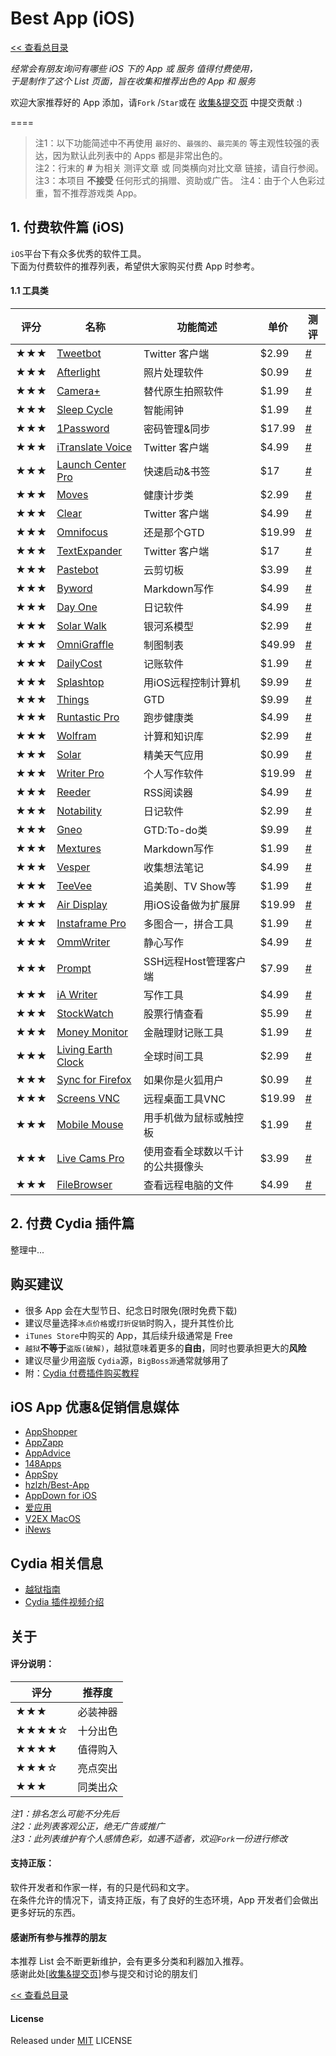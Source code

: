 # Best App (iOS)

[<< 查看总目录]

*经常会有朋友询问有哪些 iOS 下的 App 或 服务 值得付费使用，  
于是制作了这个 List 页面，旨在收集和推荐出色的 App 和 服务*

欢迎大家推荐好的 App 添加，请`Fork` /`Star`或在 [收集&提交页] 中提交贡献 :)

====

>注1：以下功能简述中不再使用 `最好的`、`最强的`、`最完美的` 等主观性较强的表达，因为默认此列表中的 Apps 都是非常出色的。  
>注2：行末的 **#** 为相关 测评文章 或 同类横向对比文章 链接，请自行参阅。  
>注3：本项目 **不接受** 任何形式的捐赠、资助或广告。
>注4：由于个人色彩过重，暂不推荐游戏类 App。

## 1. 付费软件篇 (iOS)

`iOS`平台下有众多优秀的软件工具。  
下面为付费软件的推荐列表，希望供大家购买付费 App 时参考。

#### 1.1 工具类

评分   | 名称  | 功能简述 | 单价 | 测评
----- | ----- | ------ | ----- | -----
★★★   | [Tweetbot] | Twitter 客户端 | $2.99 | [#](http://www.macstories.net/reviews/tweetbot-3-review-human-after-all/)
★★★   | [Afterlight] | 照片处理软件 | $0.99 | [#](http://ipad.appstorm.net/reviews/photography-reviews/afterlight-simple-subtle-photo-editing-brilliance/)
★★★   | [Camera+] | 替代原生拍照软件 | $1.99 | [#](http://iphone.appstorm.net/reviews/graphics/camera-4-an-almost-perfect-camera-app/)
★★★   | [Sleep Cycle] | 智能闹钟 | $1.99 | [#](http://mymorningroutine.com/sleep-cycle-review/)
★★★   | [1Password] | 密码管理&同步 | $17.99 | [#](http://mac.appstorm.net/reviews/security/1password-4-is-hands-down-the-best-password-app/)
★★★   | [iTranslate Voice] | Twitter 客户端 | $4.99 | [#](http://www.idownloadblog.com/2013/07/03/itranslate-voice-2/)
★★★   | [Launch Center Pro] | 快速启动&书签 | $17 | [#](http://www.macstories.net/reviews/launch-center-pro-2-0-review/)
★★★   | [Moves] | 健康计步类| $2.99 | [#](http://www.trustedreviews.com/moves_Mobile-App_review)
★★★   | [Clear] | Twitter 客户端 | $4.99 | [#](http://www.macworld.com/article/2048920/clear-for-ios-7-review-slick-to-do-list-app-gets-bigger-slicker.html)
★★★   | [Omnifocus] | 还是那个GTD | $19.99 | [#](http://www.imore.com/omnifocus-2-iphone-review-completely-redesigned-ios-7-easier-use-ever)
★★★   | [TextExpander] | Twitter 客户端 | $17 | [#](http://www.macstories.net/reviews/textexpander-touch-2-0-brings-fill-in-snippets-formatted-text-to-ios/)
★★★   | [Pastebot] | 云剪切板 | $3.99 | [#](http://www.macstories.net/reviews/pastebot-iphone-review/)
★★★   | [Byword] | Markdown写作 | $4.99 | [#](http://iphone.appstorm.net/reviews/productivity/byword-2-1-beautiful-markdown-for-ios-7/)
★★★   | [Day One] | 日记软件 | $4.99 | [#](http://www.macstories.net/tag/day-one/)
★★★   | [Solar Walk] | 银河系模型 | $2.99 | [#](http://reviews.cnet.com/8301-19512_7-57539611-233/coolest-app-ive-seen-all-month-solar-walk/)
★★★   | [OmniGraffle] | 制图制表 | $49.99 | [#](http://mac.appstorm.net/reviews/graphics/omnigraffle-6-a-huge-leap-for-the-mac-diagraming-app-2/)
★★★   | [DailyCost] | 记账软件 | $1.99 | [#](http://iphone.appstorm.net/reviews/business-finance/dailycost-tracking-your-spending-just-got-beautiful/)
★★★   | [Splashtop] | 用iOS远程控制计算机 | $9.99 | [#](http://www.macworld.com/article/2030876/review-splashtop-2-a-free-innovative-remote-desktop-mac-ios-app-with-issues.html)
★★★   | [Things] | GTD | $9.99 | [#](http://www.idownloadblog.com/2013/10/15/todo-7-review/)
★★★   | [Runtastic Pro] | 跑步健康类 | $4.99 | [#](http://theruniverse.com/2012/07/review-runtastic-pro-gps-iphone-app/)
★★★   | [Wolfram] | 计算和知识库 | $2.99 | [#](http://lifehacker.com/tag/wolfram-alpha)
★★★   | [Solar] | 精美天气应用 | $0.99 | [#](http://www.imore.com/solar-weather-iphone-review)
★★★   | [Writer Pro] | 个人写作软件 | $19.99 | [#](http://www.imore.com/writer-pro-now-available-app-store-both-mac-and-ios)
★★★   | [Reeder] | RSS阅读器 | $4.99 | [#](http://www.macstories.net/reviews/reeder-2-review-2/)
★★★   | [Notability] | 日记软件 | $2.99 | [#](http://www.laptopmag.com/reviews/note-taking-apps/notability.aspx)
★★★   | [Gneo] | GTD:To-do类 | $9.99 | [#](http://appadvice.com/review/quickadvice-gneo)
★★★   | [Mextures] | Markdown写作 | $1.99 | [#](http://reviews.cnet.com/software/mextures-ios/4505-3513_7-35782639.html)
★★★   | [Vesper] | 收集想法笔记 | $4.99 | [#](http://www.macstories.net/reviews/vesper-review-collect-your-thoughts/)
★★★   | [TeeVee] | 追美剧、TV Show等 | $1.99 | [#](http://www.imore.com/teevee-2-iphone-can-track-your-favorite-shows-and-alert-you-when-new-episode-airing)
★★★   | [Air Display] | 用iOS设备做为扩展屏 | $19.99 | [#](http://www.148apps.com/reviews/air-display-2-review/)
★★★   | [Instaframe Pro] | 多图合一，拼合工具 | $1.99 | [#](http://www.148apps.com/reviews/instaframe-pro-review/)
★★★   | [OmmWriter] | 静心写作 | $4.99 | [#](http://www.148apps.com/reviews/ommwriter-ipad-review/)
★★★   | [Prompt] | SSH远程Host管理客户端 | $7.99 | [#](http://www.148apps.com/reviews/prompt-review/)
★★★   | [iA Writer] | 写作工具 | $4.99 | [#](http://www.geekswithjuniors.com/blog/2012/10/17/ia-writer.html)
★★★   | [StockWatch] | 股票行情查看 | $5.99 | [#](http://www.imore.com/bloomberg-ipad-review-casual-stock-app-ipad)
★★★   | [Money Monitor] | 金融理财记账工具 | $1.99 | [#](http://www.imore.com/top-5-budget-finance-tracking-apps-iphone)
★★★   | [Living Earth Clock] | 全球时间工具 | $2.99 | [#](http://www.148apps.com/reviews/living-earth-hd-world-time-clock-weather-review/)
★★★   | [Sync for Firefox] | 如果你是火狐用户 | $0.99 | [#](https://support.mozilla.org/en-US/questions/964649)
★★★   | [Screens VNC] | 远程桌面工具VNC | $19.99 | [#](http://www.imore.com/screens-20-review)
★★★   | [Mobile Mouse] | 用手机做为鼠标或触控板 | $1.99 | [#](http://www.knowyourmobile.com/apps/10288/mobile-mouse-ipad-review)
★★★   | [Live Cams Pro] | 使用查看全球数以千计的公共摄像头 | $3.99 | [#](http://forums.imore.com/ios-apps-games/258748-world-live-cams-pro-surveillance-camera-viewer-app.html)
★★★   | [FileBrowser] | 查看远程电脑的文件 | $4.99 | [#](http://www.macworld.com/product/462870/filebrowser-access-files-on-remote-computers.html)


## 2. 付费 Cydia 插件篇

整理中...

## 购买建议

* 很多 App 会在大型节日、纪念日时限免(限时免费下载)
* 建议尽量选择`冰点价格`或`打折促销`时购入，提升其性价比
* `iTunes Store`中购买的 App，其后续升级通常是 Free
* `越狱`**不等于**`盗版(破解)`，越狱意味着更多的**自由**，同时也要承担更大的**风险**
* 建议尽量少用盗版 `Cydia`源，`BigBoss源`通常就够用了
* 附：[Cydia 付费插件购买教程](http://www.jbguide.me/2012/03/28/buy-tweaks-via-yinlian/)

## iOS App 优惠&促销信息媒体

* [AppShopper](http://appshopper.com/)
* [AppZapp](http://appzapp.us/)
* [AppAdvice](http://appadvice.com/appnn)
* [148Apps](http://www.148apps.com/)
* [AppSpy](http://www.appspy.com/)
* [hzlzh/Best-App](https://github.com/hzlzh/Best-App)
* [AppDown for iOS](http://www.ipadown.com/ios/)
* [爱应用](http://www.iapps.im/)
* [V2EX MacOS](http://v2ex.com/go/macosx)
* [iNews](http://inews.io/)

## Cydia 相关信息

* [越狱指南](http://www.jbguide.me/about-us/)
* [Cydia 插件视频介绍](http://www.youtube.com/user/myjailbreakmovies)

## 关于

#### 评分说明： 
 
评分   | 推荐度 
----- | -----
★★★   | 必装神器
★★★★☆ | 十分出色
★★★★  | 值得购入
★★★☆  | 亮点突出
★★★   | 同类出众

*注1：排名怎么可能不分先后*  
*注2：此列表客观公正，绝无广告或推广*  
*注3：此列表维护有个人感情色彩，如遇不适者，欢迎`Fork`一份进行修改*

#### 支持正版：

软件开发者和作家一样，有的只是代码和文字。  
在条件允许的情况下，请支持正版，有了良好的生态环境，App 开发者们会做出更多好玩的东西。

#### 感谢所有参与推荐的朋友

本推荐 List 会不断更新维护，会有更多分类和利器加入推荐。  
感谢此处\[[收集&提交页]\]参与提交和讨论的朋友们

[<< 查看总目录]

#### License

Released under [MIT] LICENSE

[<< 查看总目录]: https://github.com/hzlzh/Best-App/
[issue]: https://github.com/hzlzh/Best-App/issues/1
[收集&提交页]: https://github.com/hzlzh/Best-App/issues/1
[反馈]: https://github.com/hzlzh/Best-App/issues/new
[MIT]: http://rem.mit-license.org/

[Tweetbot]: http://tapbots.com/software/tweetbot/
[Afterlight]: http://afterlight.us/
[Camera+]: http://taptaptap.com/camera+
[Sleep Cycle]: http://www.sleepcycle.com/
[1Password]: https://agilebits.com/
[iTranslate Voice]: http://itranslatevoice.com/
[Launch Center Pro]: http://contrast.co/launch-center-pro/
[Moves]: http://www.moves-app.com/
[Clear]: http://www.realmacsoftware.com/clear
[Omnifocus]: http://www.omnigroup.com/products/omnifocus-iphone/
[TextExpander]: http://ipad.appstorm.net/reviews/productivity/text-expander-a-staggeringly-useful-time-saver/
[Pastebot]: http://tapbots.com/software/pastebot/
[Byword]: http://bywordapp.com/
[GarageBand]: http://www.apple.com/ios/garageband/
[Solar Walk]: http://vitotechnology.com/solar-walk.html
[OmniGraffle]: http://www.omnigroup.com/omnigraffle/
[Day One]: http://dayoneapp.com/
[DailyCost]: http://dailycost.com/
[Splashtop]: http://www.splashtop.com/personal
[Things]: http://culturedcode.com/things/
[Runtastic Pro]: http://www.runtastic.com/apps
[Wolfram]: http://products.wolframalpha.com/iphone
[Byword]: http://metaclassy.com/
[Solar]: http://thisissolar.com/
[Writer Pro]: http://writer.pro/
[Reeder]: http://reederapp.com/
[Notability]: http://www.gingerlabs.com/
[Gneo]: http://www.gneo.co/
[Mextures]: http://www.mextures.com/
[Vesper]: http://vesperapp.co/
[TeeVee]: http://www.teeveeapp.com/
[Air Display]: http://avatron.com/apps/air-display
[Instaframe Pro]: http://www.insta-frame.com/
[OmmWriter]: http://www.ommwriter.com/
[Prompt]: http://panic.com/prompt/
[iA Writer]: http://www.iawriter.com/iphone/
[StockWatch]: http://stockwatch.toughturtle.com/
[Money Monitor]: http://www.maxwellapps.com/
[Living Earth Clock]: http://www.livingearthapp.com/
[xScope Mirror]: http://xscopeapp.com/
[Sync for Firefox]: http://apollobrowser.com/
[Screens VNC]: http://edovia.com/en/screens.html
[Mobile Mouse]: http://mobilemouse.com/
[Live Cams Pro]: http://eggmantechnologies.com/apps/livecamspro/
[FileBrowser]: http://www.stratospherix.com/products/filebrowser
